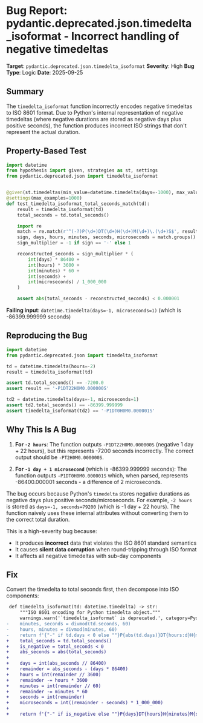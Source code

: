 # Bug Report: pydantic.deprecated.json.timedelta_isoformat - Incorrect handling of negative timedeltas

**Target**: `pydantic.deprecated.json.timedelta_isoformat`
**Severity**: High
**Bug Type**: Logic
**Date**: 2025-09-25

## Summary

The `timedelta_isoformat` function incorrectly encodes negative timedeltas to ISO 8601 format. Due to Python's internal representation of negative timedeltas (where negative durations are stored as negative days plus positive seconds), the function produces incorrect ISO strings that don't represent the actual duration.

## Property-Based Test

```python
import datetime
from hypothesis import given, strategies as st, settings
from pydantic.deprecated.json import timedelta_isoformat


@given(st.timedeltas(min_value=datetime.timedelta(days=-1000), max_value=datetime.timedelta(days=1000)))
@settings(max_examples=1000)
def test_timedelta_isoformat_total_seconds_match(td):
    result = timedelta_isoformat(td)
    total_seconds = td.total_seconds()

    import re
    match = re.match(r'^(-?)P(\d+)DT(\d+)H(\d+)M(\d+)\.(\d+)S$', result)
    sign, days, hours, minutes, seconds, microseconds = match.groups()
    sign_multiplier = -1 if sign == '-' else 1

    reconstructed_seconds = sign_multiplier * (
        int(days) * 86400 +
        int(hours) * 3600 +
        int(minutes) * 60 +
        int(seconds) +
        int(microseconds) / 1_000_000
    )

    assert abs(total_seconds - reconstructed_seconds) < 0.000001
```

**Failing input**: `datetime.timedelta(days=-1, microseconds=1)` (which is -86399.999999 seconds)

## Reproducing the Bug

```python
import datetime
from pydantic.deprecated.json import timedelta_isoformat

td = datetime.timedelta(hours=-2)
result = timedelta_isoformat(td)

assert td.total_seconds() == -7200.0
assert result == '-P1DT22H0M0.000000S'

td2 = datetime.timedelta(days=-1, microseconds=1)
assert td2.total_seconds() == -86399.999999
assert timedelta_isoformat(td2) == '-P1DT0H0M0.000001S'
```

## Why This Is A Bug

1. **For `-2 hours`**: The function outputs `-P1DT22H0M0.000000S` (negative 1 day + 22 hours), but this represents -7200 seconds incorrectly. The correct output should be `-PT2H0M0.000000S`.

2. **For `-1 day + 1 microsecond`** (which is -86399.999999 seconds): The function outputs `-P1DT0H0M0.000001S` which, when parsed, represents -86400.000001 seconds - a difference of 2 microseconds.

The bug occurs because Python's `timedelta` stores negative durations as negative days plus positive seconds/microseconds. For example, `-2 hours` is stored as `days=-1, seconds=79200` (which is -1 day + 22 hours). The function naively uses these internal attributes without converting them to the correct total duration.

This is a high-severity bug because:
- It produces **incorrect** data that violates the ISO 8601 standard semantics
- It causes **silent data corruption** when round-tripping through ISO format
- It affects all negative timedeltas with sub-day components

## Fix

Convert the timedelta to total seconds first, then decompose into ISO components:

```diff
 def timedelta_isoformat(td: datetime.timedelta) -> str:
     """ISO 8601 encoding for Python timedelta object."""
     warnings.warn('`timedelta_isoformat` is deprecated.', category=PydanticDeprecatedSince20, stacklevel=2)
-    minutes, seconds = divmod(td.seconds, 60)
-    hours, minutes = divmod(minutes, 60)
-    return f'{"-" if td.days < 0 else ""}P{abs(td.days)}DT{hours:d}H{minutes:d}M{seconds:d}.{td.microseconds:06d}S'
+    total_seconds = td.total_seconds()
+    is_negative = total_seconds < 0
+    abs_seconds = abs(total_seconds)
+
+    days = int(abs_seconds // 86400)
+    remainder = abs_seconds - (days * 86400)
+    hours = int(remainder // 3600)
+    remainder -= hours * 3600
+    minutes = int(remainder // 60)
+    remainder -= minutes * 60
+    seconds = int(remainder)
+    microseconds = int((remainder - seconds) * 1_000_000)
+
+    return f'{"-" if is_negative else ""}P{days}DT{hours}H{minutes}M{seconds}.{microseconds:06d}S'
```